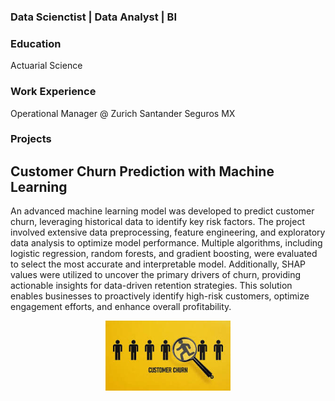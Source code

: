 ### Data Scienctist | Data Analyst | BI

### Education
Actuarial Science

### Work Experience
Operational Manager @ Zurich Santander Seguros MX

### Projects

## Customer Churn Prediction with Machine Learning

An advanced machine learning model was developed to predict customer churn, leveraging historical data to identify key risk factors. The project involved extensive data preprocessing, feature engineering, and exploratory data analysis to optimize model performance. Multiple algorithms, including logistic regression, random forests, and gradient boosting, were evaluated to select the most accurate and interpretable model. Additionally, SHAP values were utilized to uncover the primary drivers of churn, providing actionable insights for data-driven retention strategies. This solution enables businesses to proactively identify high-risk customers, optimize engagement efforts, and enhance overall profitability.

<div style="text-align: center;">
  <img src="churn.jpg" alt="logo" width="200">
</div>
